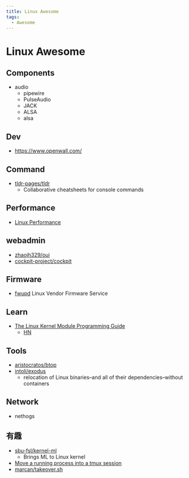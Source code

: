 ```yaml
---
title: Linux Awesome
tags:
  - Awesome
---
```


# Linux Awesome

## Components

- audio
  - pipewire
  - PulseAudio
  - JACK
  - ALSA
  - alsa

## Dev

- https://www.openwall.com/

## Command

- [tldr-pages/tldr](https://github.com/tldr-pages/tldr)
  - Collaborative cheatsheets for console commands

## Performance

- [Linux Performance](http://www.brendangregg.com/linuxperf.html)

## webadmin

- [zhaojh329/oui](https://github.com/zhaojh329/oui)
- [cockpit-project/cockpit](https://github.com/cockpit-project/cockpit)

## Firmware

- [fwupd](https://fwupd.org/)
  Linux Vendor Firmware Service

## Learn

- [The Linux Kernel Module Programming Guide](https://sysprog21.github.io/lkmpg/)
  - [HN](https://news.ycombinator.com/item?id=28283030)

## Tools

- [aristocratos/btop](https://github.com/aristocratos/btop)
- [intoli/exodus](https://github.com/intoli/exodus)
  - relocation of Linux binaries–and all of their dependencies–without containers

## Network

- nethogs

## 有趣

- [sbu-fsl/kernel-ml](https://github.com/sbu-fsl/kernel-ml)
  - Brings ML to Linux kernel
- [Move a running process into a tmux session](https://xai.sh/2020/10/16/Move-running-process-into-tmux-session.html)
- [marcan/takeover.sh](https://github.com/marcan/takeover.sh)
